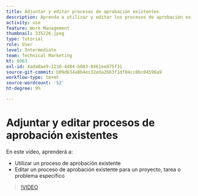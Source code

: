 ```yaml
---
title: Adjuntar y editar procesos de aprobación existentes
description: Aprenda a utilizar y editar los procesos de aprobación existentes para proyectos, tareas o problemas en [!DNL  Workfront].
activity: use
feature: Work Management
thumbnail: 335226.jpeg
type: Tutorial
role: User
level: Intermediate
team: Technical Marketing
kt: 8963
exl-id: 4ada0ae9-1210-4484-b083-8461ee875f31
source-git-commit: b09d634a8b4ec32eda2663f1df04cc8bc04596a9
workflow-type: tm+mt
source-wordcount: '52'
ht-degree: 9%

---
```


# Adjuntar y editar procesos de aprobación existentes

En este vídeo, aprenderá a:

* Utilizar un proceso de aprobación existente
* Editar un proceso de aprobación existente para un proyecto, tarea o problema específico

>[!VIDEO](https://video.tv.adobe.com/v/335226/?quality=12)

<!---
learn more URLS
--->
